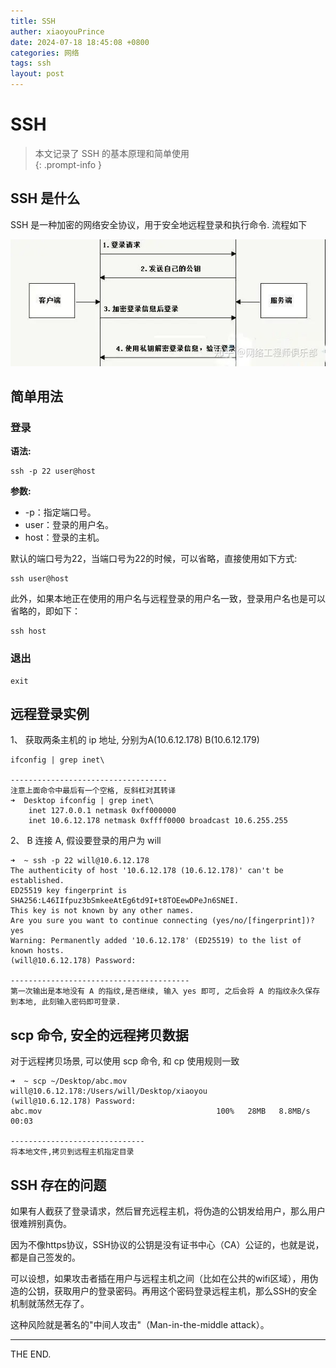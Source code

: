 ```yaml
---
title: SSH
auther: xiaoyouPrince
date: 2024-07-18 18:45:08 +0800
categories: 网络
tags: ssh
layout: post
---
```


# SSH

> 本文记录了 SSH 的基本原理和简单使用  
{: .prompt-info }

## SSH 是什么

SSH 是一种加密的网络安全协议，用于安全地远程登录和执行命令. 流程如下

![ssh流程](/media/网络/ssh_cs.jpg)

## 简单用法

### 登录

**语法:**

```shell
ssh -p 22 user@host
```

**参数:**

- -p：指定端口号。
- user：登录的用户名。
- host：登录的主机。

默认的端口号为22，当端口号为22的时候，可以省略，直接使用如下方式:

```shell
ssh user@host
```

此外，如果本地正在使用的用户名与远程登录的用户名一致，登录用户名也是可以省略的，即如下：

```shell
ssh host
```

### 退出

```shell
exit
```

## 远程登录实例

1、 获取两条主机的 ip 地址, 分别为A(10.6.12.178) B(10.6.12.179)

```shell
ifconfig | grep inet\ 

-----------------------------------
注意上面命令中最后有一个空格, 反斜杠对其转译
➜  Desktop ifconfig | grep inet\
	inet 127.0.0.1 netmask 0xff000000
	inet 10.6.12.178 netmask 0xffff0000 broadcast 10.6.255.255
```

2、 B 连接 A, 假设要登录的用户为 will

```
➜  ~ ssh -p 22 will@10.6.12.178
The authenticity of host '10.6.12.178 (10.6.12.178)' can't be established.
ED25519 key fingerprint is SHA256:L46IIfpuz3bSmkeeAtEg6td9I+t8TOEewDPeJn6SNEI.
This key is not known by any other names.
Are you sure you want to continue connecting (yes/no/[fingerprint])? yes
Warning: Permanently added '10.6.12.178' (ED25519) to the list of known hosts.
(will@10.6.12.178) Password:

----------------------------------------
第一次输出是本地没有 A 的指纹,是否继续, 输入 yes 即可, 之后会将 A 的指纹永久保存到本地, 此刻输入密码即可登录.
```

## scp 命令, 安全的远程拷贝数据

对于远程拷贝场景, 可以使用 scp 命令, 和 cp 使用规则一致

```shell
➜  ~ scp ~/Desktop/abc.mov will@10.6.12.178:/Users/will/Desktop/xiaoyou
(will@10.6.12.178) Password:
abc.mov                                       100%   28MB   8.8MB/s   00:03

------------------------------
将本地文件,拷贝到远程主机指定目录
```

## SSH 存在的问题

如果有人截获了登录请求，然后冒充远程主机，将伪造的公钥发给用户，那么用户很难辨别真伪。

因为不像https协议，SSH协议的公钥是没有证书中心（CA）公证的，也就是说，都是自己签发的。

可以设想，如果攻击者插在用户与远程主机之间（比如在公共的wifi区域），用伪造的公钥，获取用户的登录密码。再用这个密码登录远程主机，那么SSH的安全机制就荡然无存了。

这种风险就是著名的"中间人攻击"（Man-in-the-middle attack）。


-----
THE END. 






